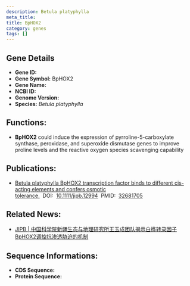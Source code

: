 ```yaml
---
description: Betula platyphylla
meta_title:
title: BpHOX2
category: genes
tags: []
---
```


## Gene Details
- **Gene ID:**	[]()
- **Gene Symbol:** BpHOX2
- **Gene Name:** 
- **NCBI ID:** [](https://www.ncbi.nlm.nih.gov/gene/?term=)
- **Genome Version:** []()
- **Species:** *Betula platyphylla*

## Functions:
   - **BpHOX2** could induce the expression of pyrroline-5-carboxylate synthase, peroxidase, and superoxide dismutase genes to improve proline levels and the reactive oxygen species scavenging capability

## Publications:
   - [Betula platyphylla BpHOX2 transcription factor binds to different cis-acting elements and confers osmotic tolerance.]( https://onlinelibrary.wiley.com/doi/10.1111/jipb.12994)&nbsp;&nbsp;DOI:&nbsp;&nbsp;[10.1111/jipb.12994](https://onlinelibrary.wiley.com/doi/10.1111/jipb.12994)&nbsp;&nbsp;PMID:&nbsp;&nbsp;[32681705](https://pubmed.ncbi.nlm.nih.gov/32681705/)

## Related News:
   - [JIPB | 中国科学院新疆生态与地理研究所王玉成团队揭示白桦转录因子BpHOX2调控抗渗透胁迫的机制](https://mp.weixin.qq.com/s?__biz=Mzg3MDEwNDEyMg==&mid=2247492949&idx=3&sn=961a2084cd19c516067781510eb218c0&chksm=ce904800f9e7c116d01b9ed1779a73bc115d6f062c03ca4af651e5efc622a26954f64076327d&scene=27#wechat_redirect)

## Sequence Informations:
- **CDS Sequence:**
- **Protein Sequence:**
